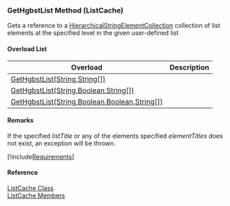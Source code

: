 ﻿### GetHgbstList Method (ListCache)

Gets a reference to a [HierarchicalStringElementCollection](fcSDK~FChoice.Foundation.Clarify.DataObjects.HierarchicalStringElementCollection.md) collection of list elements at the specified level in the given user-defined list

#### Overload List

| Overload | Description |
| --- | --- |
| [GetHgbstList(String,String\[\])](fcSDK~FChoice.Foundation.Clarify.ListCache~GetHgbstList(String,String[]).md) |   |
| [GetHgbstList(String,Boolean,String\[\])](fcSDK~FChoice.Foundation.Clarify.ListCache~GetHgbstList(String,Boolean,String[]).md) |   |
| [GetHgbstList(String,Boolean,Boolean,String\[\])](fcSDK~FChoice.Foundation.Clarify.ListCache~GetHgbstList(String,Boolean,Boolean,String[]).md) |   |

#### Remarks

If the specified _listTitle_ or any of the elements specified _elementTitles_ does not exist, an exception will be thrown.

[!include[Requirements](../partials/requirements.md)]



#### Reference

[ListCache Class](fcSDK~FChoice.Foundation.Clarify.ListCache.md)  
[ListCache Members](fcSDK~FChoice.Foundation.Clarify.ListCache_members.md)